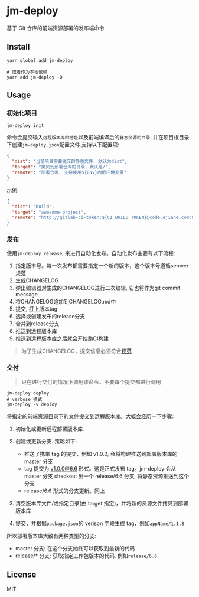 # jm-deploy

基于 Git 仓库的前端资源部署的发布端命令

## Install

```shell
yarn global add jm-deploy

# 或者作为本地依赖
yarn add jm-deploy -D
```

## Usage

### 初始化项目

```shell
jm-deploy init
```

命令会提交输入`远程版本库的地址`以及前端编译后的`静态资源的目录`. 并在项目根目录下创建`jm-deploy.json`配置文件.支持以下配置项:

```json
{
  "dist": "当前项目需要提交的静态文件, 默认为dist",
  "target": "拷贝到部署仓库的目录，默认是/",
  "remote": "部署仓库, 支持使用${ENV}内嵌环境变量"
}
```

示例:

```json
{
  "dist": "build",
  "target": "awesome-project",
  "remote": "http://gitlab-ci-token:${CI_BUILD_TOKEN}@code.ejiahe.com:82/gq-li/test-deploy.git"
}
```

### 发布

使用`jm-deploy release`, 来进行自动化发布。自动化发布主要有以下流程:

1. 指定版本号。每一次发布都需要指定一个新的版本，这个版本号遵循semver规范
2. 生成CHANGELOG
3. 弹出编辑器对生成的CHANGELOG进行二次编辑, 它也将作为git commit message
4. 将CHANGELOG追加到CHANGELOG.md中
5. 提交, 打上版本tag
6. 选择或创建发布的release分支
7. 合并到release分支
8. 推送到远程版本库
9. 推送到远程版本库之后就会开始跑CI构建

> 为了生成CHANGELOG，提交信息必须符合[规范](https://github.com/GDJiaMi/frontend-standards/blob/master/development.md#%E6%8F%90%E4%BA%A4%E4%BF%A1%E6%81%AF%E8%A7%84%E8%8C%83)

### 交付

> 只在进行交付的情况下调用该命令。不要每个提交都进行调用

```
jm-deploy deploy
# verbose 模式
jm-deploy -v deploy
```

将指定的前端资源目录下的文件提交到远程版本库。大概会经历一下步骤:

1. 初始化或更新远程部署版本库.
2. 创建或更新分支. 策略如下:

   - 推送了携带 tag 的提交，例如 v1.0.0, 会将构建推送到部署版本库的 master 分支
   - tag 提交为 v1.0.0@6.6 形式。这是正式发布 tag。jm-deploy 会从 master 分支 checkout 出一个 release/6.6 分支, 将静态资源推送到这个分支
   - release/6.6 形式的分支更新。同上

3. 清空版本库文件/或指定目录(由 target 指定)，并将新的资源文件拷贝到部署版本库
4. 提交，并根据`package.json`的 verison 字段生成 tag，例如`appName/1.1.8`

所以部署版本库大致有两种类型的分支:

- master 分支: 在这个分支始终可以获取到最新的代码
- release/\* 分支: 获取指定工作包版本的代码. 例如`release/6.6`

## License

MIT
